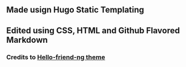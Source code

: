 ## Made usign Hugo Static Templating  

## Edited using CSS, HTML and Github Flavored Markdown  

### Credits to [Hello-friend-ng theme](https://themes.gohugo.io/hugo-theme-hello-friend-ng/)
